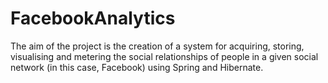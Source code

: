 # FacebookAnalytics

The aim of the project is the creation of a system for acquiring, storing, visualising and metering the social relationships of people in a given social network (in this case, Facebook) using Spring and Hibernate.
